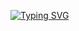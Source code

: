 <a href="https://git.io/typing-svg"><img src="https://readme-typing-svg.herokuapp.com?font=Fira+Code&pause=1000&color=7384F7&background=1907FF00&center=true&vCenter=true&width=435&lines=Hi%2C+there+I'm+DOKVA" alt="Typing SVG" /></a>
